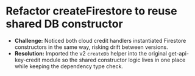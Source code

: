 # Refactor createFirestore to reuse shared DB constructor
- **Challenge:** Noticed both cloud credit handlers instantiated Firestore constructors in the same way, risking drift between versions.
- **Resolution:** Imported the v2 `createDb` helper into the original get-api-key-credit module so the shared constructor logic lives in one place while keeping the dependency type check.
